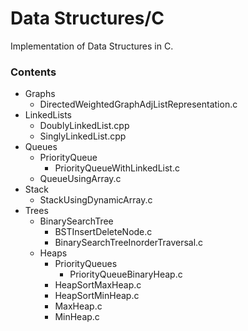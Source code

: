 # Data Structures/C
Implementation of Data Structures in C.


### Contents
* Graphs
  * DirectedWeightedGraphAdjListRepresentation.c
* LinkedLists
  * DoublyLinkedList.cpp
  * SinglyLinkedList.cpp
* Queues
  * PriorityQueue
    * PriorityQueueWithLinkedList.c
  * QueueUsingArray.c
* Stack
  * StackUsingDynamicArray.c
* Trees
  * BinarySearchTree
    * BSTInsertDeleteNode.c
    * BinarySearchTreeInorderTraversal.c
  * Heaps
    * PriorityQueues
      * PriorityQueueBinaryHeap.c
    * HeapSortMaxHeap.c
    * HeapSortMinHeap.c
    * MaxHeap.c
    * MinHeap.c
    
